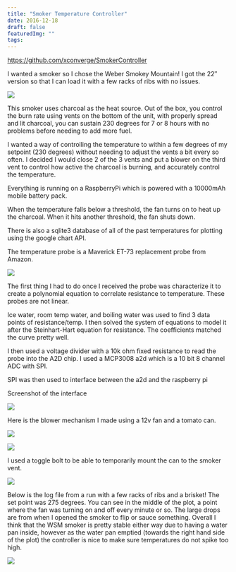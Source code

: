 ```yaml
---
title: "Smoker Temperature Controller"
date: 2016-12-18
draft: false
featuredImg: ""
tags: 
---
```


https://github.com/xconverge/SmokerController

I wanted a smoker so I chose the Weber Smokey Mountain! I got the 22″ version so that I can load it with a few racks of ribs with no issues.

![](smoker1.jpg)

This smoker uses charcoal as the heat source. Out of the box, you control the burn rate using vents on the bottom of the unit, with properly spread and lit charcoal, you can sustain 230 degrees for 7 or 8 hours with no problems before needing to add more fuel.

I wanted a way of controlling the temperature to within a few degrees of my setpoint (230 degrees) without needing to adjust the vents a bit every so often. I decided I would close 2 of the 3 vents and put a blower on the third vent to control how active the charcoal is burning, and accurately control the temperature.

Everything is running on a RaspberryPi which is powered with a 10000mAh mobile battery pack.

When the temperature falls below a threshold, the fan turns on to heat up the charcoal. When it hits another threshold, the fan shuts down.

There is also a sqlite3 database of all of the past temperatures for plotting using the google chart API.

The temperature probe is a Maverick ET-73 replacement probe from Amazon.

![](smoker5.jpg)

The first thing I had to do once I received the probe was characterize it to create a polynomial equation to correlate resistance to temperature. These probes are not linear.

Ice water, room temp water, and boiling water was used to find 3 data points of resistance/temp. I then solved the system of equations to model it after the Steinhart-Hart equation for resistance. The coefficients matched the curve pretty well.

I then used a voltage divider with a 10k ohm fixed resistance to read the probe into the A2D chip. I used a MCP3008 a2d which is a 10 bit 8 channel ADC with SPI.

SPI was then used to interface between the a2d and the raspberry pi

Screenshot of the interface

![](smoker6.jpg)

Here is the blower mechanism I made using a 12v fan and a tomato can.

![](smoker4.jpg)
  
![](smoker2.jpg)

I used a toggle bolt to be able to temporarily mount the can to the smoker vent.

![](smoker3.jpg)

Below is the log file from a run with a few racks of ribs and a brisket! The set point was 275 degrees. You can see in the middle of the plot, a point where the fan was turning on and off every minute or so. The large drops are from when I opened the smoker to flip or sauce something. Overall I think that the WSM smoker is pretty stable either way due to having a water pan inside, however as the water pan emptied (towards the right hand side of the plot) the controller is nice to make sure temperatures do not spike too high.

![](brisket_ribs.png)